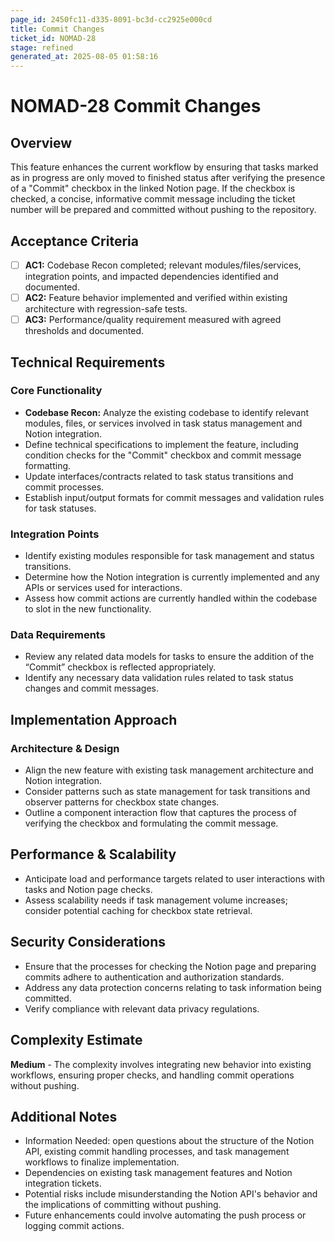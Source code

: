 ```yaml
---
page_id: 2450fc11-d335-8091-bc3d-cc2925e000cd
title: Commit Changes
ticket_id: NOMAD-28
stage: refined
generated_at: 2025-08-05 01:58:16
---
```


# NOMAD-28 Commit Changes

## Overview
This feature enhances the current workflow by ensuring that tasks marked as in progress are only moved to finished status after verifying the presence of a "Commit" checkbox in the linked Notion page. If the checkbox is checked, a concise, informative commit message including the ticket number will be prepared and committed without pushing to the repository.

## Acceptance Criteria
- [ ] **AC1:** Codebase Recon completed; relevant modules/files/services, integration points, and impacted dependencies identified and documented.
- [ ] **AC2:** Feature behavior implemented and verified within existing architecture with regression-safe tests.
- [ ] **AC3:** Performance/quality requirement measured with agreed thresholds and documented.

## Technical Requirements

### Core Functionality
- **Codebase Recon:** Analyze the existing codebase to identify relevant modules, files, or services involved in task status management and Notion integration.
- Define technical specifications to implement the feature, including condition checks for the "Commit" checkbox and commit message formatting.
- Update interfaces/contracts related to task status transitions and commit processes.
- Establish input/output formats for commit messages and validation rules for task statuses.

### Integration Points
- Identify existing modules responsible for task management and status transitions.
- Determine how the Notion integration is currently implemented and any APIs or services used for interactions.
- Assess how commit actions are currently handled within the codebase to slot in the new functionality.

### Data Requirements
- Review any related data models for tasks to ensure the addition of the “Commit” checkbox is reflected appropriately.
- Identify any necessary data validation rules related to task status changes and commit messages.

## Implementation Approach

### Architecture & Design
- Align the new feature with existing task management architecture and Notion integration.
- Consider patterns such as state management for task transitions and observer patterns for checkbox state changes.
- Outline a component interaction flow that captures the process of verifying the checkbox and formulating the commit message.

## Performance & Scalability

- Anticipate load and performance targets related to user interactions with tasks and Notion page checks.
- Assess scalability needs if task management volume increases; consider potential caching for checkbox state retrieval.

## Security Considerations

- Ensure that the processes for checking the Notion page and preparing commits adhere to authentication and authorization standards.
- Address any data protection concerns relating to task information being committed.
- Verify compliance with relevant data privacy regulations.

## Complexity Estimate
**Medium** - The complexity involves integrating new behavior into existing workflows, ensuring proper checks, and handling commit operations without pushing.

## Additional Notes
- Information Needed: open questions about the structure of the Notion API, existing commit handling processes, and task management workflows to finalize implementation.
- Dependencies on existing task management features and Notion integration tickets.
- Potential risks include misunderstanding the Notion API's behavior and the implications of committing without pushing.
- Future enhancements could involve automating the push process or logging commit actions.

